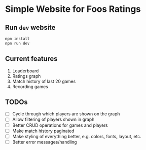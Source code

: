 # Simple Website for Foos Ratings

## Run `dev` website

```sh
npm install
npm run dev
```

## Current features

1. Leaderboard
2. Ratings graph
3. Match history of last 20 games
4. Recording games

## TODOs

- [ ] Cycle through which players are shown on the graph
- [ ] Allow filtering of players shown in graph
- [ ] Better CRUD operations for games and players
- [ ] Make match history paginated
- [ ] Make styling of everything better, e.g. colors, fonts, layout, etc.
- [ ] Better error messages/handling
